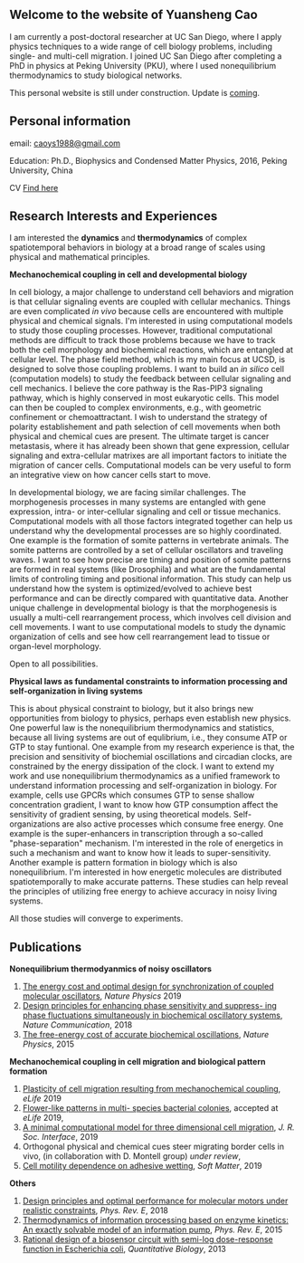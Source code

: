## Welcome to the website of Yuansheng Cao
I am currently a post-doctoral researcher at UC San Diego, where I apply physics techniques to a wide range of cell biology problems, including single- and multi-cell migration. I joined UC San Diego after completing a PhD in physics at Peking University (PKU), where I used nonequilibrium thermodynamics to study biological networks.

This personal website is still under construction. Update is [coming](google2670f3ae071045e9.html).

## Personal information
email: caoys1988@gmail.com

Education: Ph.D., Biophysics and Condensed Matter Physics, 2016, Peking University, China

CV [Find here](cv_ys_noref.pdf) 

## Research Interests and Experiences
I am interested the **dynamics** and **thermodynamics** of complex spatiotemporal behaviors in biology at a broad range of scales using physical and mathematical principles. 

**Mechanochemical coupling in cell and developmental biology**

In cell biology, a major challenge to understand cell behaviors and migration is that cellular signaling events are coupled with cellular mechanics. Things are even complicated _in vivo_ because cells are encountered with multiple physical and chemical signals. I'm interested in using computational models to study those coupling processes. However, traditional computational methods are difficult to track those problems because we have to track both the cell morphology and biochemical reactions, which are entangled at cellular level. The phase field method, which is my main focus at UCSD, is designed to solve those coupling problems. I want to build an _in silico_ cell (computation models) to study the feedback between cellular signaling and cell mechanics. I believe the core pathway is the Ras-PIP3 signaling pathway, which is highly conserved in most eukaryotic cells. This model can then be coupled to complex environments, e.g., with geometric confinement or chemoattractant. I wish to understand the strategy of polarity establishement and path selection of cell movements when both physical and chemical cues are present. The ultimate target is cancer metastasis, where it has already been shown that gene expression, cellular signaling and extra-cellular matrixes are all important factors to initiate the migration of cancer cells. Computational models can be very useful to form an integrative view on how cancer cells start to move.

In developmental biology, we are facing similar challenges. The morphogenesis processes in many systems are entangled with gene expression, intra- or inter-cellular signaling and cell or tissue mechanics. Computational models with all those factors integrated together can help us understand why the developmental processes are so highly coordinated. One example is the formation of somite patterns in vertebrate animals. The somite patterns are controlled by a set of cellular oscillators and traveling waves. I want to see how precise are timing and position of somite patterns are formed in real systems (like Drosophila) and what are the fundamental limits of controling timing and positional information. This study can help us understand how the system is optimized/evolved to achieve best performance and can be directly compared with quantitative data. Another unique challenge in developmental biology is that the morphogenesis is usually a multi-cell rearrangement process, which involves cell division and cell movements. I want to use computational models to study the dynamic organization of cells and see how cell rearrangement lead to tissue or organ-level morphology. 

Open to all possibilities.

**Physical laws as fundamental constraints to information processing and self-organization in living systems**

This is about physical constraint to biology, but it also brings new opportunities from biology to physics, perhaps even establish new physics. One powerful law is the nonequilibrium thermodynamics and statistics, because all living systems are out of equlibrium, i.e., they consume ATP or GTP to stay funtional. One example from my research experience is that, the precision and sensitivity of biochemial oscillations and circadian clocks, are constrained by the energy dissipation of the clock. I want to extend my work and use nonequilibrium thermodynamics as a unified framework to understand information processing and self-organization in biology. For example, cells use GPCRs which consumes GTP to sense shallow concentration gradient, I want to know how GTP consumption affect the sensitivity of gradient sensing, by using theoretical models. Self-organizations are also active processes which consume free energy. One example is the super-enhancers in transcription through a so-called "phase-separation" mechanism. I'm interested in the role of energetics in such a mechanism and want to know how it leads to super-sensitivity.  Another example is pattern formation in biology which is also nonequilibrium.  I'm interested in how energetic molecules are distributed spatiotemporally to make accurate patterns. These studies can help reveal the principles of utilizing free energy to achieve accuracy in noisy living systems.

All those studies will converge to experiments.

## Publications
**Nonequilibrium thermodyanmics of noisy oscillators**
1. [The energy cost and optimal design for synchronization of coupled molecular oscillators](https://www.nature.com/articles/s41567-019-0701-7), _Nature Physics_ 2019
2. [Design principles for enhancing phase sensitivity and suppress- ing phase fluctuations simultaneously in biochemical oscillatory systems](https://www.nature.com/articles/s41467-018-03826-4), _Nature Communication_, 2018 
3. [The free-energy cost of accurate biochemical oscillations](https://www.nature.com/articles/nphys3412), _Nature Physics_, 2015 

**Mechanochemical coupling in cell migration and biological pattern formation**
1. [Plasticity of cell migration resulting from mechanochemical coupling](https://elifesciences.org/articles/48478), _eLife_ 2019 
2. [Flower-like patterns in multi- species bacterial colonies](https://www.biorxiv.org/content/10.1101/550996v2), accepted at _eLife_ 2019,
3. [A minimal computational model for three dimensional cell migration](https://royalsocietypublishing.org/doi/10.1098/rsif.2019.0619), _J. R. Soc. Interface_, 2019
4. Orthogonal physical and chemical cues steer migrating border cells in vivo, (in collaboration with D. Montell group) _under review_, 
5. [Cell motility dependence on adhesive wetting](https://pubs.rsc.org/en/content/articlelanding/2019/sm/c8sm01832d#!divAbstract), _Soft Matter_, 2019 

**Others**
1. [Design principles and optimal performance for molecular motors under realistic constraints](https://journals.aps.org/pre/abstract/10.1103/PhysRevE.97.022403), _Phys. Rev. E_, 2018 
2. [Thermodynamics of information processing based on enzyme kinetics: An exactly solvable model of an information pump](https://journals.aps.org/pre/pdf/10.1103/PhysRevE.91.062117), _Phys. Rev. E_, 2015 
3. [Rational design of a biosensor circuit with semi-log dose-response function in Escherichia coli](https://link.springer.com/article/10.1007/s40484-013-0020-4), _Quantitative Biology_, 2013
